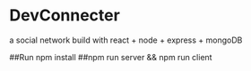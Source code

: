 # DevConnecter
a social network build with react + node + express + mongoDB

##Run npm install
##npm run server && npm run client

